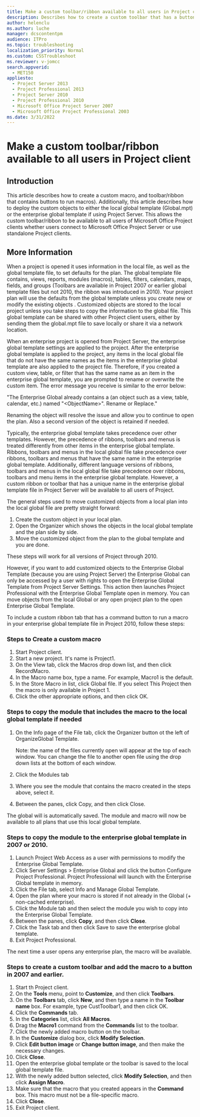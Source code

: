 ```yaml
---
title: Make a custom toolbar/ribbon available to all users in Project client
description: Describes how to create a custom toolbar that has a button to run a macro. Includes information about how to make the toolbar available to all users of Project client.  Also talks about how to do the same for the Ribbon in 2010. Also makes mention of an error when opening plans The Enterprise Global already contains, it could be a view, a table or any other Project object that has a duplicate name.
author: helenclu
ms.author: luche
manager: dcscontentpm
audience: ITPro
ms.topic: troubleshooting
localization_priority: Normal
ms.custom: CSSTroubleshoot
ms.reviewer: v-jomcc
search.appverid: 
  - MET150
appliesto: 
  - Project Server 2013
  - Project Professional 2013
  - Project Server 2010
  - Project Professional 2010
  - Microsoft Office Project Server 2007
  - Microsoft Office Project Professional 2003
ms.date: 3/31/2022
---
```


# Make a custom toolbar/ribbon available to all users in Project client

## Introduction

This article describes how to create a custom macro, and toolbar/ribbon that contains buttons to run macros). Additionally, this article describes how to deploy the custom objects to either the local global template (Global.mpt) or the enterprise global template if using Project Server. This allows the custom toolbar/ribbon to be available to all users of Microsoft Office Project clients whether users connect to Microsoft Office Project Server or use standalone Project clients.

## More Information

When a project is opened it uses information in the local file, as well as the global template file, to set defaults for the plan. The global template file
contains, views, reports, modules (macros), tables, filters, calendars, maps, fields, and groups (Toolbars are available in Project 2007 or earlier global template files but not 2010, the ribbon was introduced in 2010). Your project plan will use the defaults from the global template unless you create new or modify the existing objects . Customized objects are stored to the local project unless you take steps to copy the information to the global file. This global template can be shared with other Project client users, either by sending them the global.mpt file to save locally or share it via a network location.

When an enterprise project is opened from Project Server, the enterprise global template settings are applied to the project.  After the enterprise global template is applied to the project, any items in the local global file that do not have the same names as the items in the enterprise global template are also applied to the project file. Therefore, if you created a custom view, table, or filter that has the same name as an item in the enterprise global template, you are prompted to rename or overwrite the custom item. The error message you receive is similar to the error below:

"The Enterprise Global already contains a (an object such as a view, table, calendar, etc.) named "\<ObjectName>". Rename or Replace."

Renaming the object will resolve the issue and allow you to continue to open the plan. Also a second version of the object is retained if needed.

Typically, the enterprise global template takes precedence over other templates. However, the precedence of ribbons, toolbars and menus is treated differently from other items in the enterprise global template. Ribbons, toolbars and menus in the local global file take precedence over ribbons, toolbars and menus that have the same name in the enterprise global template. Additionally, different language versions of ribbons, toolbars and menus in the local global file take precedence over ribbons, toolbars and menu items in the enterprise global template. However, a custom ribbon or toolbar that has a unique name in the enterprise global template file in Project Server will be available to all users of Project. 

The general steps used to move customized objects from a local plan into the local global file are pretty straight forward:

1. Create the custom object in your local plan.   
2. Open the Organizer which shows the objects in the local global template and the plan side by side.   
3. Move the customized object from the plan to the global template and you are done.    

These steps will work for all versions of Project through 2010.

However, if you want to add customized objects to the Enterprise Global Template (because you are using Project Server) the Enterprise Global can only be accessed by a user with rights to open the Enterprise Global Template from Project Server Settings. This action then launches Project Professional with the Enterprise Global Template open in memory. You can move objects from the local Global or any open project plan to the open Enterprise Global Template.

To include a custom ribbon tab that has a command button to run a macro in your enterprise global template file in Project 2010, follow these steps:

### Steps to Create a custom macro


1. Start Project client.   
2. Start a new project. It's name is Project1.   
3. On the View tab, click the Macros drop down list, and then click RecordMacro.    
4. In the Macro name box, type a name. For example, Macro1 is the default.   
5. In the Store Macro in list, click Global file. If you select This Project then the macro is only available in Project 1.    
6. Click the other appropriate options, and then click OK.   


### Steps to copy the module that includes the macro to the local global template if needed


1. On the Info page of the File tab, click the Organizer button ot the left of OrganizeGlobal Template.

   Note: the name of the files currently open will appear at the top of each window. You can change the file to another open file using the drop down lists at the bottom of each window.   
2. Click the Modules tab   
3. Where you see the module that contains the macro created in the steps above, select it.   
4. Between the panes, click Copy, and then click Close.   

The global will is automatically saved. The module and macro will now be available to all plans that use this local global template.

### Steps to copy the module to the enterprise global template in 2007 or 2010.


1. Launch Project Web Access as a user with permissions to modify the Enterprise Global Template.   
2. Click Server Settings > Enterprise Global and click the button Configure Project Professional. Project Professional will launch with the Enterprise Global template in memory.   
3. Click the File tab, select Info and Manage Global Template.    
4. Open the plan where your macro is stored if not already in the Global (+ non-cached enterprise).   
5. Click the Module tab and then select the module you wish to copy into the Enterprise Global Template.   
6. Between the panes, click **Copy**, and then click **Close**.   
7. Click the Task tab and then click Save to save the enterprise global template.   
8. Exit Project Professional.    

The next time a user opens any enterprise plan, the macro will be available.

### Steps to create a custom toolbar and add the macro to a button in 2007 and earlier.

1. Start th Project client.   
2. On the **Tools** menu, point to **Customize**, and then click **Toolbars**.   
3. On the **Toolbars** tab, click **New**, and then type a name in the **Toolbar name** box. For example, type CustToolbar1, and then click OK.   
4. Click the **Commands** tab.   
5. In the **Categories** list, click **All Macros**.   
6. Drag the ****Macro1**** command from the **Commands** list to the toolbar.   
7. Click the newly added macro button on the toolbar.   
8. In the **Customize** dialog box, click **Modify Selection**.   
9. Click **Edit button image** or **Change button image**, and then make the necessary changes.   
10. Click **Close**.   
11. Open the enterprise global template or the toolbar is saved to the local global template file.   
12. With the newly added button selected, click **Modify Selection**, and then click **Assign Macro**.   
13. Make sure that the macro that you created appears in the **Command** box. This macro must not be a file-specific macro.   
14. Click **Close**.   
15. Exit Project client.
